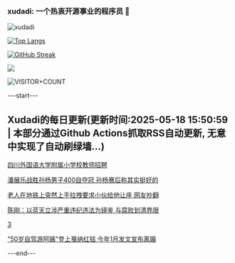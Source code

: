 ### xudadi: 一个热衷开源事业的程序员 👋

![xudadi](https://github-readme-stats-git-masterorgs-github-readme-stats-team.vercel.app/api?username=xudadi)

[![Top Langs](https://github-readme-stats.vercel.app/api/top-langs/?username=xudadi)](https://github.com/anuraghazra/github-readme-stats)

[![GitHub Streak](https://streak-stats.demolab.com?user=xudadi&locale=zh_Hans)](https://git.io/streak-stats)

![](https://raw.githubusercontent.com/xudadi/xudadi/main/assets/github-contribution-grid-snake.svg)

![VISITOR+COUNT](https://komarev.com/ghpvc/?username=xudadi&label=VISITOR+COUNT)


---start---

## Xudadi的每日更新(更新时间:2025-05-18 15:50:59 | 本部分通过Github Actions抓取RSS自动更新, 无意中实现了自动刷绿墙...)

[四川外国语大学附属小学校教师招聘](https://www.gongkaoleida.com/article/2404569)

[潘展乐战胜孙杨男子400自夺冠 孙杨赛后称其实挺好的](https://m.163.com/news/article/JVPUKNNC0514R9OJ.html)

[老人在地铁上突然上手拉拽要求小伙给他让座 网友吵翻](https://m.163.com/news/article/JVPTK0C9055040N3.html)

[陈刚：以蓝天立涉严重违纪违法为镜鉴 与腐败划清界限](https://m.163.com/news/article/JVPHTF7F051482MP.html)

[3](https://m.163.com/touch/news/sub/domestic)

["50岁自驾游阿姨"登上戛纳红毯 今年1月发文宣布离婚](https://m.163.com/news/article/JVOPABCJ051492LM.html)

---end---
